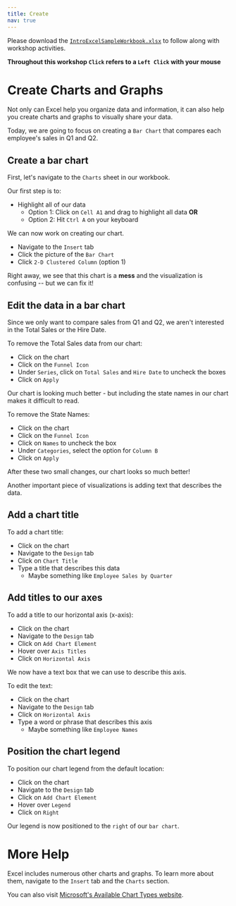 ```yaml
---
title: Create
nav: true
---
```

Please download the <a href="images/IntroExcelSampleWorkbook.xlsx" target="_blank">`IntroExcelSampleWorkbook.xlsx`</a> to follow along with workshop activities.

**Throughout this workshop `Click` refers to a `Left Click` with your mouse**

# Create Charts and Graphs

Not only can Excel help you organize data and information, it can also help you create charts and graphs to visually share your data.

Today, we are going to focus on creating a `Bar Chart` that compares each employee's sales in Q1 and Q2.

## Create a bar chart

First, let's navigate to the `Charts` sheet in our workbook.

Our first step is to:
* Highlight all of our data
  * Option 1: Click on `Cell A1` and drag to highlight all data **OR**
  * Option 2: Hit `Ctrl A` on your keyboard

We can now work on creating our chart.
* Navigate to the `Insert` tab
* Click the picture of the `Bar Chart`
* Click `2-D Clustered Column` (option 1)

Right away, we see that this chart is a **mess** and the visualization is confusing -- but we can fix it!

## Edit the data in a bar chart

Since we only want to compare sales from Q1 and Q2, we aren't interested in the Total Sales or the Hire Date.

To remove the Total Sales data from our chart:
* Click on the chart
* Click on the `Funnel Icon`
* Under `Series`, click on `Total Sales` and `Hire Date` to uncheck the boxes
* Click on `Apply`

Our chart is looking much better - but including the state names in our chart makes it difficult to read.

To remove the State Names:
* Click on the chart
* Click on the `Funnel Icon`
* Click on `Names` to uncheck the box
* Under `Categories`, select the option for `Column B`
* Click on `Apply`

After these two small changes, our chart looks so much better!

Another important piece of visualizations is adding text that describes the data.

## Add a chart title

To add a chart title:
* Click on the chart 
* Navigate to the `Design` tab
* Click on `Chart Title`
* Type a title that describes this data
  * Maybe something like `Employee Sales by Quarter`

## Add titles to our axes

To add a title to our horizontal axis (x-axis):
* Click on the chart
* Navigate to the `Design` tab
* Click on `Add Chart Element`
* Hover over `Axis Titles`
* Click on `Horizontal Axis`

We now have a text box that we can use to describe this axis.

To edit the text:
* Click on the chart
* Navigate to the `Design` tab
* Click on `Horizontal Axis`
* Type a word or phrase that describes this axis
  * Maybe something like `Employee Names`

## Position the chart legend

To position our chart legend from the default location:
* Click on the chart
* Navigate to the `Design` tab
* Click on `Add Chart Element`
* Hover over `Legend`
* Click on `Right`

Our legend is now positioned to the `right` of our `bar chart`.

# More Help
Excel includes numerous other charts and graphs. To learn more about them, navigate to the `Insert` tab and the `Charts` section. 

You can also visit <a href="https://support.office.com/en-us/article/available-chart-types-in-office-a6187218-807e-4103-9e0a-27cdb19afb90?ui=en-US&rs=en-US&ad=US" target="_blank">Microsoft's Available Chart Types website</a>.
